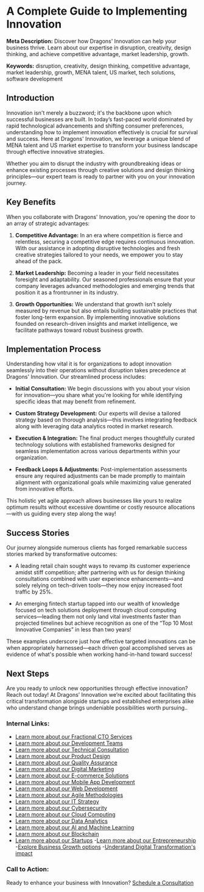 
# A Complete Guide to Implementing Innovation

**Meta Description:** Discover how Dragons' Innovation can help your business thrive. Learn about our expertise in disruption, creativity, design thinking, and achieve competitive advantage, market leadership, growth.

**Keywords:** disruption, creativity, design thinking, competitive advantage, market leadership, growth, MENA talent, US market, tech solutions, software development

## Introduction
Innovation isn't merely a buzzword; it's the backbone upon which successful businesses are built. In today’s fast-paced world dominated by rapid technological advancements and shifting consumer preferences, understanding how to implement innovation effectively is crucial for survival and success. Here at Dragons' Innovation, we leverage a unique blend of MENA talent and US market expertise to transform your business landscape through effective innovative strategies.

Whether you aim to disrupt the industry with groundbreaking ideas or enhance existing processes through creative solutions and design thinking principles—our expert team is ready to partner with you on your innovation journey.

## Key Benefits
When you collaborate with Dragons' Innovation, you're opening the door to an array of strategic advantages:

1. **Competitive Advantage:** In an era where competition is fierce and relentless, securing a competitive edge requires continuous innovation. With our assistance in adopting disruptive technologies and fresh creative strategies tailored to your needs, we empower you to stay ahead of the pack.

2. **Market Leadership:** Becoming a leader in your field necessitates foresight and adaptability. Our seasoned professionals ensure that your company leverages advanced methodologies and emerging trends that position it as a frontrunner in its industry.

3. **Growth Opportunities:** We understand that growth isn't solely measured by revenue but also entails building sustainable practices that foster long-term expansion. By implementing innovative solutions founded on research-driven insights and market intelligence, we facilitate pathways toward robust business growth.

## Implementation Process
Understanding how vital it is for organizations to adopt innovation seamlessly into their operations without disruption takes precedence at Dragons' Innovation. Our streamlined process includes:

- **Initial Consultation:** We begin discussions with you about your vision for innovation—you share what you're looking for while identifying specific ideas that may benefit from refinement.
  
- **Custom Strategy Development:** Our experts will devise a tailored strategy based on thorough analysis—this involves integrating feedback along with leveraging data analytics rooted in market research.
  
- **Execution & Integration:** The final product merges thoughtfully curated technology solutions with established frameworks designed for seamless implementation across various departments within your organization.
  
- **Feedback Loops & Adjustments:** Post-implementation assessments ensure any required adjustments can be made promptly to maintain alignment with organizational goals while maximizing value generated from innovative efforts.

This holistic yet agile approach allows businesses like yours to realize optimum results without excessive downtime or costly resource allocations—with us guiding every step along the way!

## Success Stories
Our journey alongside numerous clients has forged remarkable success stories marked by transformative outcomes:

- A leading retail chain sought ways to revamp its customer experience amidst stiff competition; after partnering with us for design thinking consultations combined with user experience enhancements—and solely relying on tech-driven tools—they now enjoy increased foot traffic by 25%.

- An emerging fintech startup tapped into our wealth of knowledge focused on tech solutions deployment through cloud computing services—leading them not only land vital investments faster than projected timelines but achieve recognition as one of the “Top 10 Most Innovative Companies” in less than two years!

These examples underscore just how effective targeted innovations can be when appropriately harnessed—each driven goal accomplished serves as evidence of what's possible when working hand-in-hand toward success!

## Next Steps
Are you ready to unlock new opportunities through effective innovation? Reach out today! At Dragons’ Innovation we’re excited about facilitating this critical transformation alongside startups and established enterprises alike who understand change brings undeniable possibilities worth pursuing..

### Internal Links:
- [Learn more about our Fractional CTO Services](/services/fractional-cto-services)
- [Learn more about our Development Teams](/services/development-teams)
- [Learn more about our Technical Consultation](/services/technical-consultation)
- [Learn more about our Product Design](/services/product-design)
- [Learn more about our Quality Assurance](/services/quality-assurance)
- [Learn more about our Digital Marketing](/services/digital-marketing)
- [Learn more about our E-commerce Solutions](/services/e-commerce-solutions)
- [Learn more about our Mobile App Development](/services/mobile-app-development)
- [Learn more about our Web Development](/services/web-development)
- [Learn more about our Agile Methodologies](/services/agile-methodologies)
- [Learn more about our IT Strategy](/services/it-strategy)
- [Learn more about our Cybersecurity](/services/cybersecurity)
- [Learn more about our Cloud Computing](/services/cloud-computing)
- [Learn more about our Data Analytics](/services/data-analytics)
- [Learn more about our AI and Machine Learning](/services/ai-and-machine-learning)
- [Learn more about our Blockchain](/services/blockchain)
- [Learn more about our Startups](/services/startups)
 -[Learn more about our Entrepreneurship](<https://www.dragonsinnovation.com/services/entrepreneurship>)
 -[Explore Business Growth options](<https://www.dragonsinnovation.com/services/business-growth>)
 -[Understand Digital Transformation's impact](<https://www.dragonsinnovation.com/services/digital-transformation>)

### Call to Action:
Ready to enhance your business with Innovation?
[Schedule a Consultation](/contact)
